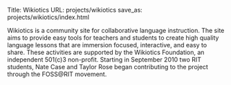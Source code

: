 Title: Wikiotics
URL: projects/wikiotics
save_as: projects/wikiotics/index.html

Wikiotics is a community site for collaborative language instruction. The site
aims to provide easy tools for teachers and students to create high quality
language lessons that are immersion focused, interactive, and easy to share.
These activities are supported by the Wikiotics Foundation, an independent
501(c)3 non-profit. Starting in September 2010 two RIT students, Nate Case and
Taylor Rose began contributing to the project through the FOSS@RIT movement.

